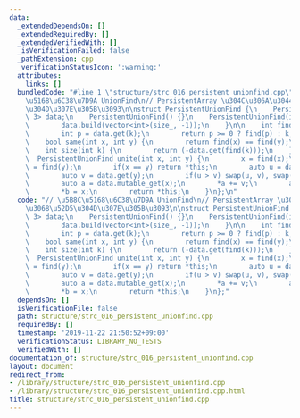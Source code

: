 ```yaml
---
data:
  _extendedDependsOn: []
  _extendedRequiredBy: []
  _extendedVerifiedWith: []
  _isVerificationFailed: false
  _pathExtension: cpp
  _verificationStatusIcon: ':warning:'
  attributes:
    links: []
  bundledCode: "#line 1 \"structure/strc_016_persistent_unionfind.cpp\"\n// \u5B8C\
    \u5168\u6C38\u7D9A UnionFind\n// PersistentArray \u304C\u306A\u3044\u3068\u52D5\
    \u304D\u307E\u305B\u3093\n\nstruct PersistentUnionFind {\n    PersistentArray<int,\
    \ 3> data;\n    PersistentUnionFind() {}\n    PersistentUnionFind(int size_) {\n\
    \        data.build(vector<int>(size_, -1));\n    }\n\n    int find(int k) {\n\
    \        int p = data.get(k);\n        return p >= 0 ? find(p) : k;\n    }\n\n\
    \    bool same(int x, int y) {\n        return find(x) == find(y);\n    }\n\n\
    \    int size(int k) {\n        return (-data.get(find(k)));\n    }\n    \n  \
    \  PersistentUnionFind unite(int x, int y) {\n        x = find(x);\n        y\
    \ = find(y);\n        if(x == y) return *this;\n        auto u = data.get(x);\n\
    \        auto v = data.get(y);\n        if(u > v) swap(u, v), swap(x, y);\n\n\
    \        auto a = data.mutable_get(x);\n        *a += v;\n        auto b = data.mutable_get(y);\n\
    \        *b = x;\n        return *this;\n    }\n};\n"
  code: "// \u5B8C\u5168\u6C38\u7D9A UnionFind\n// PersistentArray \u304C\u306A\u3044\
    \u3068\u52D5\u304D\u307E\u305B\u3093\n\nstruct PersistentUnionFind {\n    PersistentArray<int,\
    \ 3> data;\n    PersistentUnionFind() {}\n    PersistentUnionFind(int size_) {\n\
    \        data.build(vector<int>(size_, -1));\n    }\n\n    int find(int k) {\n\
    \        int p = data.get(k);\n        return p >= 0 ? find(p) : k;\n    }\n\n\
    \    bool same(int x, int y) {\n        return find(x) == find(y);\n    }\n\n\
    \    int size(int k) {\n        return (-data.get(find(k)));\n    }\n    \n  \
    \  PersistentUnionFind unite(int x, int y) {\n        x = find(x);\n        y\
    \ = find(y);\n        if(x == y) return *this;\n        auto u = data.get(x);\n\
    \        auto v = data.get(y);\n        if(u > v) swap(u, v), swap(x, y);\n\n\
    \        auto a = data.mutable_get(x);\n        *a += v;\n        auto b = data.mutable_get(y);\n\
    \        *b = x;\n        return *this;\n    }\n};"
  dependsOn: []
  isVerificationFile: false
  path: structure/strc_016_persistent_unionfind.cpp
  requiredBy: []
  timestamp: '2019-11-22 21:50:52+09:00'
  verificationStatus: LIBRARY_NO_TESTS
  verifiedWith: []
documentation_of: structure/strc_016_persistent_unionfind.cpp
layout: document
redirect_from:
- /library/structure/strc_016_persistent_unionfind.cpp
- /library/structure/strc_016_persistent_unionfind.cpp.html
title: structure/strc_016_persistent_unionfind.cpp
---
```

